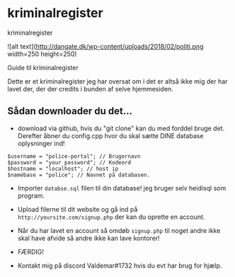 # kriminalregister
kriminalregister 

![alt text](http://dangate.dk/wp-content/uploads/2018/02/politi.png width=250 height=250)

Guide til kriminalregister 

Dette er et kriminalregister jeg har oversat om i det er altså ikke mig der har lavet der, der der credits i bunden af selve hjemmesiden.


## Sådan downloader du det...
- download via github, hvis du "git clone" kan du med forddel bruge det.
Derefter åbner du config.cpp hvor du skal sætte DINE database oplysninger ind!

```
$username = "police-portal"; // Brugernavn
$password = "your password"; // Kodeord
$hostname = "localhost"; // host ip 
$namebase = "police"; // Navnet på databasen.
```
- Importer `databse.sql` filen til din database! jeg bruger selv heidisql som program.
- Upload filerne til dit website og gå ind på  `http://yoursite.com/signup.php` der kan du oprette en account.
- Når du har lavet en account så omdøb  `signup.php`  til noget andre ikke skal have afvide så andre ikke kan lave kontorer!
- FÆRDIG!

- Kontakt mig på discord Valdemar#1732 hvis du evt har brug for hjælp.
